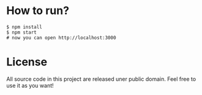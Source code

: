 # How to run?

```
$ npm install
$ npm start
# now you can open http://localhost:3000
```

# License

All source code in this project are released uner public domain. Feel free to use it as you want!
